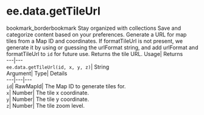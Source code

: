  
#  ee.data.getTileUrl
bookmark_borderbookmark Stay organized with collections  Save and categorize content based on your preferences. 
Generate a URL for map tiles from a Map ID and coordinates. If formatTileUrl is not present, we generate it by using or guessing the urlFormat string, and add urlFormat and formatTileUrl to `id` for future use. 
Returns the tile URL.
Usage| Returns  
---|---  
`ee.data.getTileUrl(id, x, y, z)`| String  
Argument| Type| Details  
---|---|---  
`id`| RawMapId| The Map ID to generate tiles for.  
`x`| Number| The tile x coordinate.  
`y`| Number| The tile y coordinate.  
`z`| Number| The tile zoom level.  
